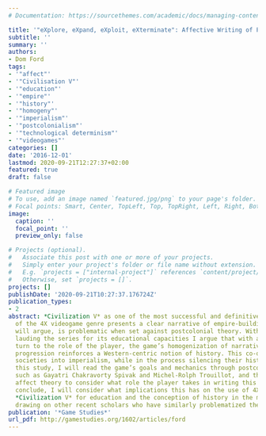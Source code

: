 ```yaml
---
# Documentation: https://sourcethemes.com/academic/docs/managing-content/

title: '"eXplore, eXpand, eXploit, eXterminate": Affective Writing of Postcolonial History and Education in Civilization V'
subtitle: ''
summary: ''
authors:
- Dom Ford
tags:
- '"affect"'
- '"Civilisation V"'
- '"education"'
- '"empire"'
- '"history"'
- '"homogeny"'
- '"imperialism"'
- '"postcolonialism"'
- '"technological determinism"'
- '"videogames"'
categories: []
date: '2016-12-01'
lastmod: 2020-09-21T12:27:37+02:00
featured: true
draft: false

# Featured image
# To use, add an image named `featured.jpg/png` to your page's folder.
# Focal points: Smart, Center, TopLeft, Top, TopRight, Left, Right, BottomLeft, Bottom, BottomRight.
image:
  caption: ''
  focal_point: ''
  preview_only: false

# Projects (optional).
#   Associate this post with one or more of your projects.
#   Simply enter your project's folder or file name without extension.
#   E.g. `projects = ["internal-project"]` references `content/project/deep-learning/index.md`.
#   Otherwise, set `projects = []`.
projects: []
publishDate: '2020-09-21T10:27:37.176724Z'
publication_types:
- 2
abstract: *Civilization V* as one of the most successful and definitive works
  of the 4X videogame genre presents a clear narrative of empire-building that, I
  will argue, is problematic when set against postcolonial theory. With many studies
  lauding the series for its educational capacities I argue that with an affective
  turn to the role of the player, the game’s homogenization of narratives of societal
  progression reinforces a Western-centric notion of history. This co-opts non-colonial
  societies into imperialism, while in the process silencing their histories. For
  this study, I will read the game’s goals and mechanics through postcolonial theorists
  such as Gayatri Chakravorty Spivak and Michel-Rolph Trouillot, and then turn to
  affect theory to consider what role the player takes in writing this history. To
  conclude, I will consider what implications this has on the use of 4X games like
  *Civilization V* for education and the conception of history in the minds of the players,
  drawing on other recent scholars who have similarly problematized the series.
publication: '*Game Studies*'
url_pdf: http://gamestudies.org/1602/articles/ford
---
```

